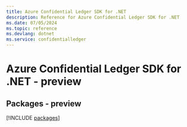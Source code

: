 ```yaml
---
title: Azure Confidential Ledger SDK for .NET
description: Reference for Azure Confidential Ledger SDK for .NET
ms.date: 07/05/2024
ms.topic: reference
ms.devlang: dotnet
ms.service: confidentialledger
---
```

# Azure Confidential Ledger SDK for .NET - preview
## Packages - preview
[!INCLUDE [packages](confidential-ledger-index.md)]